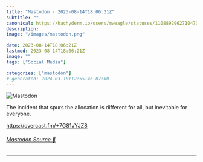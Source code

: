 ```yaml
---
title: "Mastodon - 2023-08-14T18:06:21Z"
subtitle: ""
canonical: https://hachyderm.io/users/mweagle/statuses/110889296271047086
description:
image: "/images/mastodon.png"

date: 2023-08-14T18:06:21Z
lastmod: 2023-08-14T18:06:21Z
image: ""
tags: ["Social Media"]

categories: ["mastodon"]
# generated: 2024-03-10T12:55:46-07:00
---
```

![Mastodon](/images/mastodon.png)

<p>The incident that spurs the allocation is different for all, but inevitable for everyone. </p><p><a href="https://overcast.fm/+7G81vYJZ8" target="_blank" rel="nofollow noopener noreferrer" translate="no"><span class="invisible">https://</span><span class="">overcast.fm/+7G81vYJZ8</span><span class="invisible"></span></a></p>


###### [Mastodon Source 🐘](https://hachyderm.io/@mweagle/110889296271047086)

___
